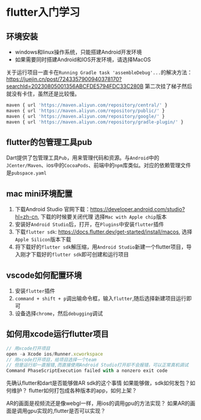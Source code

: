 # flutter入门学习

## 环境安装
 - windows和linux操作系统，只能搭建Android开发环境
 - 如果需要同时搭建Android和IOS开发环境，请选择MacOS

关于运行项目一直卡在`Running Gradle task 'assembleDebug'...`的解决方法：
https://juejin.cn/post/7243357900940378170?searchId=20230805001356ABCFDE5794FDC33C280B
第二次挂了梯子然后就没有卡住，虽然还是比较慢。


 ```ts
 maven { url 'https://maven.aliyun.com/repository/central/' }
 maven { url 'https://maven.aliyun.com/repository/public/' }
 maven { url 'https://maven.aliyun.com/repository/google/' }
 maven { url 'https://maven.aliyun.com/repository/gradle-plugin/' }
 ```
## flutter的包管理工具pub
Dart提供了包管理工具`Pub`，用来管理代码和资源。与`Android`中的`JCenter/Maven`、ios中的`CocoaPods`、前端中的`npm`库类似。对应的依赖管理文件是`pubspace.yaml`

## mac mini环境配置
1. 下载Android Studio
官网下载：https://developer.android.com/studio?hl=zh-cn, 下载的时候要关闭代理
选择`Mac with Apple chip`版本
2. 安装好`Android Studio`后，打开，在`Plugins`中安装`flutter`插件
3. 下载`flutter sdk`: https://docs.flutter.dev/get-started/install/macos, 选择`Apple Silicon`版本下载
4. 将下载好的`flutter sdk`解压缩，用`Android Studio`新建一个flutter项目，导入刚才下载好的`flutter sdk`即可创建和运行项目

## vscode如何配置环境
1. 安装`flutter`插件
2. `command + shift + p`调出输命令框，输入`flutter`,随后选择新建项目运行即可
3. 设备选择`chrome`，然后`debugging`调试

## 如何用xcode运行flutter项目
```ts
// 用xcode打开项目
open -a Xcode ios/Runner.xcworkspace
// 用xcode打开项目，给项目选择一个team
// 但是运行却一直报错,而直接使用Android Studio打开却不会报错，可以正常真机调试
Command PhaseScriptExecution failed with a nonzero exit code
```


先确认flutter和dart是否能够做AR sdk的这个事情
如果能够做，sdk如何发包？如何维护？
flutter如何打包成各种版本的app，如何上架？


AR的画面是视频流还是像webgl一样，用ios的调用gpu的方法实现？
如果AR的画面是调用gpu实现的,flutter是否可以实现？


